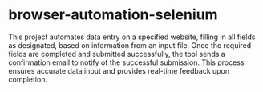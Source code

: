 ﻿# browser-automation-selenium

This project automates data entry on a specified website, filling in all fields as designated, based on information from an input file. Once the required fields are completed and submitted successfully, the tool sends a confirmation email to notify of the successful submission. This process ensures accurate data input and provides real-time feedback upon completion.
